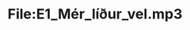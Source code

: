 ---
title: File:E1_Mér_líður_vel.mp3
recording of: Mér líður vel.
reading speed: slow
speaker: E
license: CC0
---